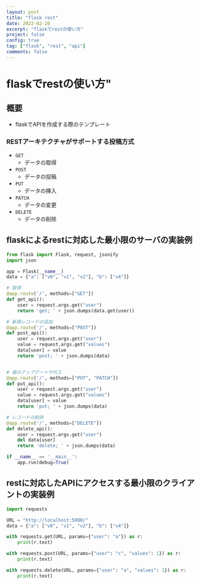 ```yaml
---
layout: post
title: "flask rest"
date: 2022-02-20
excerpt: "flaskでrestの使い方"
project: false
config: true
tag: ["flask", "rest", "api"]
comments: false
---
```


# flaskでrestの使い方"

## 概要
 - flaskでAPIを作成する際のテンプレート

### RESTアーキテクチャがサポートする投稿方式
 - `GET`
   - データの取得
 - `POST`
   - データの投稿
 - `PUT`
   - データの挿入
 - `PATCH`
   - データの変更
 - `DELETE`
   - データの削除 

## flaskによるrestに対応した最小限のサーバの実装例

```python
from flask import Flask, request, jsonify
import json

app = Flask(__name__)
data = {"a": ["v0", "v1", "v2"], "b": ["v4"]}

# 取得
@app.route('/', methods=["GET"])
def get_api():
    user = request.args.get("user")
    return 'get; ' + json.dumps(data.get(user))

# 新規レコードの追加
@app.route('/', methods=["POST"])
def post_api():
    user = request.args.get("user")
    value = request.args.get("values")
    data[user] = value
    return 'post; ' + json.dumps(data)


# 値のアップデートや代入
@app.route('/', methods=["PUT", "PATCH"])
def put_api():
    user = request.args.get("user")
    value = request.args.get("values")
    data[user] = value
    return 'put; ' + json.dumps(data)

# レコードの削除
@app.route('/', methods=["DELETE"])
def delete_api():
    user = request.args.get("user")
    del data[user]
    return 'delete; ' + json.dumps(data)

if __name__ == '__main__':
    app.run(debug=True)
```

## restに対応したAPIにアクセスする最小限のクライアントの実装例

```python
import requests

URL = "http://localhost:5000/"
data = {"a": ["v0", "v1", "v2"], "b": ["v4"]}

with requests.get(URL, params={"user": "a"}) as r:
    print(r.text)

with requests.post(URL, params={"user": "c", "values": 1}) as r:
    print(r.text)

with requests.delete(URL, params={"user": "a", "values": 1}) as r:
    print(r.text)
```
